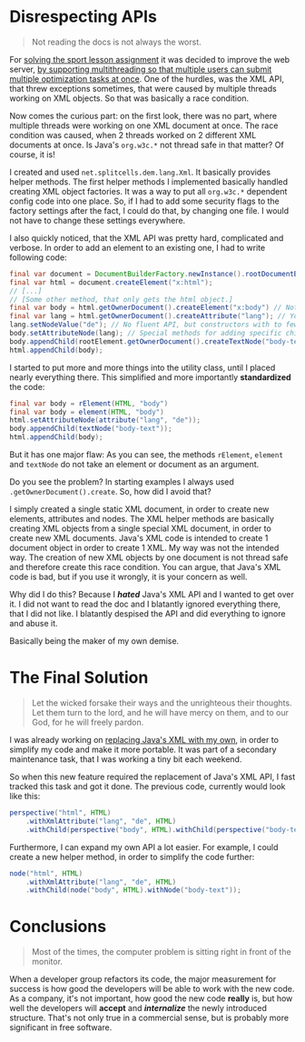 # Disrespecting APIs
> Not reading the docs is not always the worst.

For [solving the sport lesson assignment](../../features/2021-03-07-solve-sport-lesson-assignment.md)
it was decided to improve the web server,
[by supporting multithreading so that multiple users can submit multiple optimization tasks at once](../../features/done/2024-08-27-make-copies-of-the-webserver-thread-safe.md).
One of the hurdles, was the XML API, that threw exceptions sometimes,
that were caused by multiple threads working on XML objects.
So that was basically a race condition.

Now comes the curious part: 
on the first look, there was no part, where multiple threads were working on one XML document at once.
The race condition was caused, when 2 threads worked on 2 different XML documents at once.
Is Java's `org.w3c.*` not thread safe in that matter? Of course, it is!

I created and used `net.splitcells.dem.lang.Xml`.
It basically provides helper methods.
The first helper methods I implemented basically handled creating XML object factories.
It was a way to put all `org.w3c.*` dependent config code into one place.
So, if I had to add some security flags to the factory settings after the fact,
I could do that, by changing one file.
I would not have to change these settings everywhere.

I also quickly noticed, that the XML API was pretty hard, complicated and verbose.
In order to add an element to an existing one,
I had to write following code:
```java
final var document = DocumentBuilderFactory.newInstance().rootDocumentBuilder().newDocument();
final var html = document.createElement("x:html");
// [...]
// [Some other method, that only gets the html object.]
final var body = html.getOwnerDocument().createElement("x:body") // Note manually setting the namespace prefix.
final var lang = html.getOwnerDocument().createAttribute("lang"); // You always need to the owner.
lang.setNodeValue("de"); // No fluent API, but constructors with to few arguments require additional method calls.
body.setAttributeNode(lang); // Special methods for adding specific child nodes.
body.appendChild(rootElement.getOwnerDocument().createTextNode("body-text"));
html.appendChild(body);
```
I started to put more and more things into the utility class, until I placed nearly everything there.
This simplified and more importantly **standardized** the code: 
```java
final var body = rElement(HTML, "body")
final var body = element(HTML, "body")
html.setAttributeNode(attribute("lang", "de"));
body.appendChild(textNode("body-text"));
html.appendChild(body);
```
But it has one major flaw:
As you can see, the methods `rElement`, `element` and `textNode` do not take an element or document as an argument.

Do you see the problem?
In starting examples I always used `.getOwnerDocument().create`.
So, how did I avoid that?

I simply created a single static XML document,
in order to create new elements, attributes and nodes.
The XML helper methods are basically creating XML objects from a single special XML document,
in order to create new XML documents.
Java's XML code is intended to create 1 document object in order to create 1 XML.
My way was not the intended way.
The creation of new XML objects by one document is not thread safe and
therefore create this race condition.
You can argue, that Java's XML code is bad,
but if you use it wrongly, it is your concern as well.

Why did I do this?
Because I ***hated*** Java's XML API and I wanted to get over it.
I did not want to read the doc and I blatantly ignored everything there,
that I did not like.
I blatantly despised the API and did everything to ignore and abuse it.

Basically being the maker of my own demise.

# The Final Solution
> Let the wicked forsake their ways and the unrighteous their thoughts. Let them turn to the lord, and he will have mercy on them, and to our God, for he will freely pardon.

I was already working on [replacing Java's XML with my own](../../compatibility-portability-and-adaptability/2021-03-08-create-minimal-java-grammar.md),
in order to simplify my code and make it more portable.
It was part of a secondary maintenance task,
that I was working a tiny bit each weekend.

So when this new feature required the replacement of Java's XML API,
I fast tracked this task and got it done.
The previous code, currently would look like this:
```java
perspective("html", HTML)
    .withXmlAttribute("lang", "de", HTML)
    .withChild(perspective("body", HTML).withChild(perspective("body-text")));
```

Furthermore, I can expand my own API a lot easier.
For example, I could create a new helper method,
in order to simplify the code further:

```java
node("html", HTML)
    .withXmlAttribute("lang", "de", HTML)
    .withChild(node("body", HTML).withNode("body-text"));
```
# Conclusions
> Most of the times, the computer problem is sitting right in front of the monitor.

When a developer group refactors its code,
the major measurement for success is how good the developers will be able to work with the new code.
As a company, it's not important, how good the new code **really** is,
but how well the developers will **accept** and ***internalize*** the newly introduced structure.
That's not only true in a commercial sense,
but is probably more significant in free software.